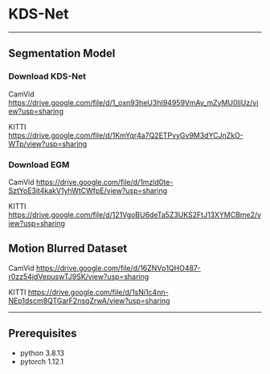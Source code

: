 # KDS-Net 
-----------------------------------------------------------------------------------------------------------------------------


## Segmentation Model

### Download KDS-Net

CamVid      https://drive.google.com/file/d/1_oxn93heU3hI94959VmAv_mZyMU0ljUz/view?usp=sharing

KITTI       https://drive.google.com/file/d/1KmYqr4a7Q2ETPvyGv9M3dYCJnZkO-WTp/view?usp=sharing



### Download EGM

CamVid	    https://drive.google.com/file/d/1mzld0te-SztYoE3it4kakV1yhWtCWfpE/view?usp=sharing

KITTI	 https://drive.google.com/file/d/121VgoBU6deTa5Z3UKS2FtJ13XYMCBme2/view?usp=sharing



## Motion Blurred Dataset

CamVid      https://drive.google.com/file/d/16ZNVp1QHO487-r0zz54jdVepuswTJ9SK/view?usp=sharing

KITTI       https://drive.google.com/file/d/1sNi1c4nn-NEp1dscm8QTGarF2nsqZrwA/view?usp=sharing

-----------------------------------------------------------------------------------------------------------------------------

## Prerequisites

- python 3.8.13 
- pytorch 1.12.1
